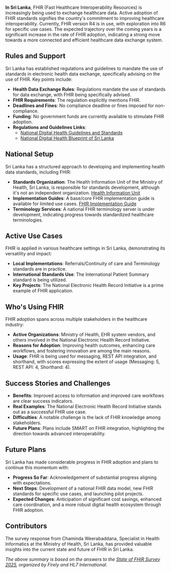 **In Sri Lanka**, FHIR (Fast Healthcare Interoperability Resources) is increasingly being used to exchange healthcare data. Active adoption of FHIR standards signifies the country's commitment to improving healthcare interoperability. Currently, FHIR version R4 is in use, with exploration into R6 for specific use cases. The expected trajectory over the coming years is a significant increase in the rate of FHIR adoption, indicating a strong move towards a more connected and efficient healthcare data exchange system.

## Rules and Support

Sri Lanka has established regulations and guidelines to mandate the use of standards in electronic health data exchange, specifically advising on the use of FHIR. Key points include:

- **Health Data Exchange Rules**: Regulations mandate the use of standards for data exchange, with FHIR being specifically advised.
- **FHIR Requirements**: The regulation explicitly mentions FHIR.
- **Deadlines and Fines**: No compliance deadline or fines imposed for non-compliance.
- **Funding**: No government funds are currently available to stimulate FHIR adoption.
- **Regulations and Guidelines Links**:
  - [National Digital Health Guidelines and Standards](https://www.health.gov.lk/wp-content/uploads/2022/09/x9_E-Health-Guidelines-1.pdf)
  - [National Digital Health Blueprint of Sri Lanka](https://www.health.gov.lk/wp-content/uploads/2023/11/Digital-Health-Blue-Print-Full-Book-01.11.2023-Final.pdf)

## National Setup

Sri Lanka has a structured approach to developing and implementing health data standards, including FHIR:

- **Standards Organization**: The Health Information Unit of the Ministry of Health, Sri Lanka, is responsible for standards development, although it's not an independent organization. [Health Information Unit](https://www.health.gov.lk/)
- **Implementation Guides**: A base/core FHIR implementation guide is available for limited use cases. [FHIR Implementation Guide](https://lk-gov-health-hiu.github.io/fhir-ig/toc.html)
- **Terminology Services**: A national FHIR terminology server is under development, indicating progress towards standardized healthcare terminologies.

## Active Use Cases

FHIR is applied in various healthcare settings in Sri Lanka, demonstrating its versatility and impact:

- **Local Implementations**: Referrals/Continuity of care and Terminology standards are in practice.
- **International Standards Use**: The International Patient Summary standard is being utilized.
- **Key Projects**: The National Electronic Health Record Initiative is a prime example of FHIR application.

## Who's Using FHIR

FHIR adoption spans across multiple stakeholders in the healthcare industry:

- **Active Organizations**: Ministry of Health, EHR system vendors, and others involved in the National Electronic Health Record Initiative.
- **Reasons for Adoption**: Improving health outcomes, enhancing care workflows, and fostering innovation are among the main reasons.
- **Usage**: FHIR is being used for messaging, REST API integration, and shorthand, with scores expressing the extent of usage (Messaging: 5, REST API: 4, Shorthand: 4).

## Success Stories and Challenges

- **Benefits**: Improved access to information and improved care workflows are clear success indicators.
- **Real Examples**: The National Electronic Health Record Initiative stands out as a successful FHIR use case.
- **Difficulties**: A notable challenge is the lack of FHIR knowledge among stakeholders.
- **Future Plans**: Plans include SMART on FHIR integration, highlighting the direction towards advanced interoperability.

## Future Plans

Sri Lanka has made considerable progress in FHIR adoption and plans to continue this momentum with:

- **Progress So Far**: Acknowledgement of substantial progress aligning with expectations.
- **Next Steps**: Development of a national FHIR data model, new FHIR standards for specific use cases, and launching pilot projects.
- **Expected Changes**: Anticipation of significant cost savings, enhanced care coordination, and a more robust digital health ecosystem through FHIR adoption.

## Contributors

The survey response from Chaminda Weerabaddana, Specialist in Health Informatics at the Ministry of Health, Sri Lanka, has provided valuable insights into the current state and future of FHIR in Sri Lanka.

*The above summary is based on the answers to the [State of FHIR Survey 2025](https://fire.ly/blog/the-state-of-fhir-in-2025/), organized by Firely and HL7 International.*